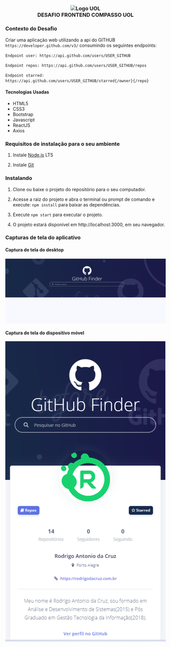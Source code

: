 <h3 align="center">
  <img align="center" alt="Logo UOL"  height="100" src="https://webjump.com.br/wp-content/uploads/2021/08/compassuol-logo-min.png" /><br>
  DESAFIO FRONTEND COMPASSO UOL
</h3>


### Contexto do Desafio

Criar uma aplicação web utilizando a api do GITHUB `https://developer.github.com/v3/` consumindo os seguintes endpoints:

`Endpoint user: https://api.github.com/users/USER_GITHUB`

`Endpoint repos: https://api.github.com/users/USER_GITHUB/repos`

`Endpoint starred: https://api.github.com/users/USER_GITHUB/starred{/owner}{/repo}`


<h4>Tecnologias Usadas</h4>
<ul>
  <li> HTML5
  <li> CSS3 
  <li> Bootstrap
  <li> Javascript
  <li> ReactJS
  <li> Axios
</ul>

### Requisitos de instalação para o seu ambiente 

1. Instale <a href="https://nodejs.org/en/download/" target="_blank" alt="NodeJS">Node.js</a> LTS

2. Instale <a href="https://git-scm.com/" target="_blank" alt="Git">Git</a>


### Instalando

1. Clone ou baixe o projeto do repositório para o seu computador.

2. Acesse a raiz do projeto e abra o terminal ou prompt de comando e execute: `npm install` para baixar as dependências.

3. Execute `npm start` para executar o projeto.

4. O projeto estará disponível em http://localhost:3000, em seu navegador.


### Capturas de tela do aplicativo


#### Captura de tela do desktop

<p align="center">
  <img align="center" target="_blank" alt="Desktop screen capture" src="https://raw.githubusercontent.com/RodrigoAntonioCruz/assets/main/screen-6.png"/>
</p>


#### Captura de tela do dispositivo móvel

<p align="center">
  <img align="center" target="_blank" alt="Screenshot mobile device" src="https://raw.githubusercontent.com/RodrigoAntonioCruz/assets/main/screen-5.png"/>
</p>
